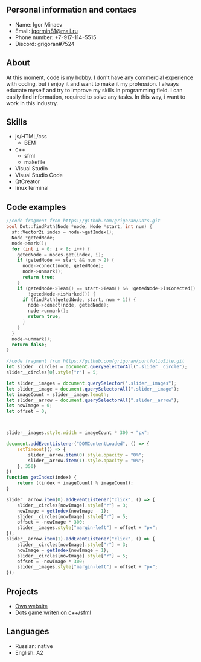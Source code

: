 ## Personal information and contacs
* Name: Igor Minaev
* Email: igormin81@mail.ru
* Phone number: +7-917-114-5515
* Discord: grigoran#7524
## About
At this moment, code is my hobby. I don't have any commercial experience with coding, but i enjoy it and want to make it my profession.
I always educate myself and try to improve my skills in programming field. I can easily find information, required to solve any tasks.
In this way, i want to work in this industry.
## Skills
* js/HTML/css
    * BEM
* c++
    * sfml
    * makefile
* Visual Studio
* Visual Studio Code
* QtCreator
* linux terminal

## Code examples
```c++
//code fragment from https://github.com/grigoran/Dots.git
bool Dot::findPath(Node *node, Node *start, int num) {
  sf::Vector2i index = node->getIndex();
  Node *getedNode;
  node->mark();
  for (int i = 0; i < 8; i++) {
    getedNode = nodes.get(index, i);
    if (getedNode == start && num > 2) {
      node->conect(node, getedNode);
      node->unmark();
      return true;
    }
    if (getedNode->Team() == start->Team() && !getedNode->isConected() &&
        !getedNode->isMarked()) {
      if (findPath(getedNode, start, num + 1)) {
        node->conect(node, getedNode);
        node->unmark();
        return true;
      }
    }
  }
  node->unmark();
  return false;
}
```
```js
//code fragment from https://github.com/grigoran/portfolioSite.git
let slider__circles = document.querySelectorAll(".slider__circle");
slider__circles[0].style["r"] = 5;

let slider__images = document.querySelector(".slider__images");
let slider__image = document.querySelectorAll(".slider__image");
let imageCount = slider__image.length;
let slider__arrow = document.querySelectorAll(".slider__arrow");
let nowImage = 0;
let offset = 0;



slider__images.style.width = imageCount * 300 + "px";

document.addEventListener("DOMContentLoaded", () => {
    setTimeout(() => {
        slider__arrow.item(0).style.opacity = "0%";
        slider__arrow.item(1).style.opacity = "0%";
    }, 350)
})
function getIndex(index) {
    return ((index + imageCount) % imageCount);
}

slider__arrow.item(0).addEventListener("click", () => {
    slider__circles[nowImage].style["r"] = 3;
    nowImage = getIndex(nowImage - 1);
    slider__circles[nowImage].style["r"] = 5;
    offset = -nowImage * 300;
    slider__images.style["margin-left"] = offset + "px";
});
slider__arrow.item(1).addEventListener("click", () => {
    slider__circles[nowImage].style["r"] = 3;
    nowImage = getIndex(nowImage + 1);
    slider__circles[nowImage].style["r"] = 5;
    offset = -nowImage * 300;
    slider__images.style["margin-left"] = offset + "px";
});
```

## Projects
* [Own website](https://github.com/grigoran/portfolioSite.git)
* [Dots game writen on c++/sfml](https://github.com/grigoran/Dots.git)

## Languages
* Russian: native
* English: A2
